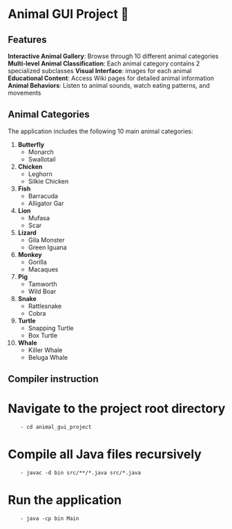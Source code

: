 # Animal GUI Project 🐾
## Features
 **Interactive Animal Gallery**: Browse through 10 different animal categories
 **Multi-level Animal Classification**: Each animal category contains 2 specialized subclasses
 **Visual Interface**: images for each animal
 **Educational Content**: Access Wiki pages for detailed animal information
 **Animal Behaviors**: Listen to animal sounds, watch eating patterns, and movements

##  Animal Categories

The application includes the following 10 main animal categories:

1. **Butterfly** 
    - Monarch
    - Swallotail
2. **Chicken** 
    - Leghorn
    - Silkie Chicken
3. **Fish** 
    - Barracuda
    - Alligator Gar
4. **Lion** 
    - Mufasa
    - Scar
5. **Lizard** 
    - Gila Monster
    - Green Iguana
6. **Monkey** 
    - Gorilla 
    - Macaques
7. **Pig** 
    - Tamworth
    - Wild Boar
8. **Snake** 
    - Rattlesnake
    - Cobra
9. **Turtle** 
    - Snapping Turtle
    - Box Turtle
10. **Whale** 
    - Killer Whale
    - Beluga Whale

## Compiler instruction
# Navigate to the project root directory
        - cd animal_gui_project

# Compile all Java files recursively
        - javac -d bin src/**/*.java src/*.java

# Run the application
        - java -cp bin Main
